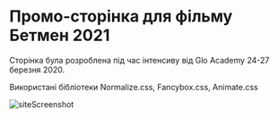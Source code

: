 # Промо-сторінка для фільму Бетмен 2021
Сторінка була розроблена під час інтенсиву від Glo Academy 24-27 березня 2020. 

Використані бібліотеки Normalize.css, Fancybox.css, Animate.css 

![siteScreenshot](http://i.piccy.info/i9/e3685bcb120699f22de426229ecc71f7/1585312588/139200/1369491/batmanScreenshot.jpg "Site screenshot")
